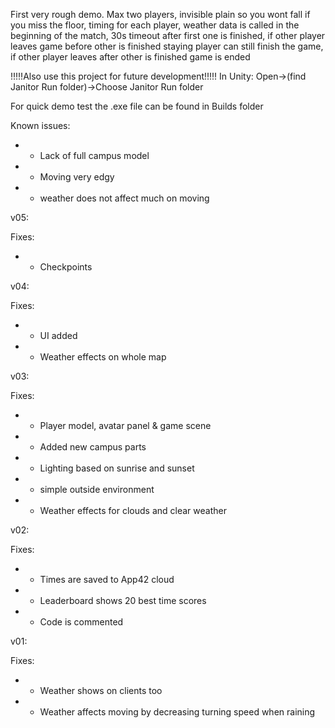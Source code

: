 First very rough demo. Max two players, invisible plain so you wont fall if you miss the floor, timing for each player, weather data is called in the beginning of the match, 30s timeout after first one is finished, if other player leaves game before other is finished staying player can still finish the game, if other player leaves after other is finished game is ended

!!!!!Also use this project for future development!!!!!
In Unity: Open->(find Janitor Run folder)->Choose Janitor Run folder

For quick demo test the .exe file can be found in Builds folder

Known issues:
* - Lack of full campus model
* - Moving very edgy
* - weather does not affect much on moving

v05:

Fixes:
* - Checkpoints

v04:

Fixes:
* - UI added
* - Weather effects on whole map


v03:

Fixes:
* - Player model, avatar panel & game scene
* - Added new campus parts
* - Lighting based on sunrise and sunset
* - simple outside environment
* - Weather effects for clouds and clear weather


v02:

Fixes:
* - Times are saved to App42 cloud
* - Leaderboard shows 20 best time scores
* - Code is commented


v01:

Fixes:
* - Weather shows on clients too
* - Weather affects moving by decreasing turning speed when raining